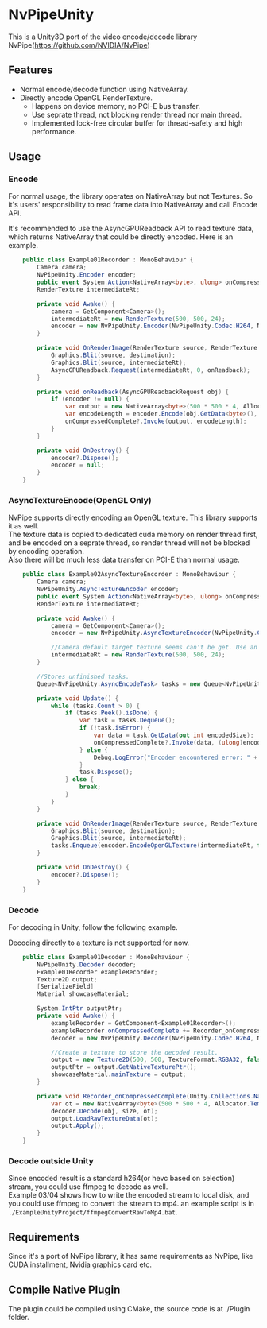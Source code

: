 # NvPipeUnity
This is a Unity3D port of the video encode/decode library NvPipe(https://github.com/NVIDIA/NvPipe)

## Features
* Normal encode/decode function using NativeArray.
* Directly encode OpenGL RenderTexture.  
    * Happens on device memory, no PCI-E bus transfer.  
    * Use seprate thread, not blocking render thread nor main thread.  
    * Implemented lock-free circular buffer for thread-safety and high performance.  

## Usage

### Encode
For normal usage, the library operates on NativeArray but not Textures. So it's users' responsibility to read frame data into NativeArray and call Encode API.  

It's recommended to use the AsyncGPUReadback API to read texture data, which returns NativeArray that could be directly encoded. Here is an example.  

```C#
    public class Example01Recorder : MonoBehaviour {
        Camera camera;
        NvPipeUnity.Encoder encoder;
        public event System.Action<NativeArray<byte>, ulong> onCompressedComplete;
        RenderTexture intermediateRt;

        private void Awake() {
            camera = GetComponent<Camera>();
            intermediateRt = new RenderTexture(500, 500, 24);
            encoder = new NvPipeUnity.Encoder(NvPipeUnity.Codec.H264, NvPipeUnity.Format.RGBA32, NvPipeUnity.Compression.LOSSY, 10.0f, 30, 500, 500);
        }

        private void OnRenderImage(RenderTexture source, RenderTexture destination) {
            Graphics.Blit(source, destination);
            Graphics.Blit(source, intermediateRt);
            AsyncGPUReadback.Request(intermediateRt, 0, onReadback);
        }

        private void onReadback(AsyncGPUReadbackRequest obj) {
            if (encoder != null) {
                var output = new NativeArray<byte>(500 * 500 * 4, Allocator.Temp);  //Allocate output buffer. 500 * 500 * 4 is just for safe. most time the encoded size will be much smaller.
                var encodeLength = encoder.Encode(obj.GetData<byte>(), output);
                onCompressedComplete?.Invoke(output, encodeLength);
            }
        }

        private void OnDestroy() {
            encoder?.Dispose();
            encoder = null;
        }
    }
```

### AsyncTextureEncode(OpenGL Only)
NvPipe supports directly encoding an OpenGL texture. This library supports it as well.  
The texture data is copied to dedicated cuda memory on render thread first, and be encoded on a seprate thread, so render thread will not be blocked by encoding operation.   
Also there will be much less data transfer on PCI-E than normal usage.  

```C#
    public class Example02AsyncTextureEncorder : MonoBehaviour {
        Camera camera;
        NvPipeUnity.AsyncTextureEncoder encoder;
        public event System.Action<NativeArray<byte>, ulong> onCompressedComplete;
        RenderTexture intermediateRt;

        private void Awake() {
            camera = GetComponent<Camera>();
            encoder = new NvPipeUnity.AsyncTextureEncoder(NvPipeUnity.Codec.H264, NvPipeUnity.Format.RGBA32, NvPipeUnity.Compression.LOSSY, 10.0f, 30, 500, 500);

            //Camera default target texture seems can't be get. Use an intermediate rt to actually encode.
            intermediateRt = new RenderTexture(500, 500, 24);
        }

        //Stores unfinished tasks.
        Queue<NvPipeUnity.AsyncEncodeTask> tasks = new Queue<NvPipeUnity.AsyncEncodeTask>();

        private void Update() {
            while (tasks.Count > 0) {
                if (tasks.Peek().isDone) {
                    var task = tasks.Dequeue();
                    if (!task.isError) {
                        var data = task.GetData(out int encodedSize);
                        onCompressedComplete?.Invoke(data, (ulong)encodedSize);
                    } else {
                        Debug.LogError("Encoder encountered error: " + task.error, this);
                    }
                    task.Dispose();
                } else {
                    break;
                }
            }
        }

        private void OnRenderImage(RenderTexture source, RenderTexture destination) {
            Graphics.Blit(source, destination);
            Graphics.Blit(source, intermediateRt);
            tasks.Enqueue(encoder.EncodeOpenGLTexture(intermediateRt, false));
        }

        private void OnDestroy() {
            encoder?.Dispose();
        }
    }
```

### Decode
For decoding in Unity, follow the following example.   

Decoding directly to a texture is not supported for now.  
```C#
    public class Example01Decoder : MonoBehaviour {
        NvPipeUnity.Decoder decoder;
        Example01Recorder exampleRecorder;
        Texture2D output;
        [SerializeField]
        Material showcaseMaterial;

        System.IntPtr outputPtr;
        private void Awake() {
            exampleRecorder = GetComponent<Example01Recorder>();
            exampleRecorder.onCompressedComplete += Recorder_onCompressedComplete;
            decoder = new NvPipeUnity.Decoder(NvPipeUnity.Codec.H264, NvPipeUnity.Format.RGBA32, 500, 500);

            //Create a texture to store the decoded result.
            output = new Texture2D(500, 500, TextureFormat.RGBA32, false);
            outputPtr = output.GetNativeTexturePtr();
            showcaseMaterial.mainTexture = output;
        }

        private void Recorder_onCompressedComplete(Unity.Collections.NativeArray<byte> obj, ulong size) {
            var ot = new NativeArray<byte>(500 * 500 * 4, Allocator.Temp);
            decoder.Decode(obj, size, ot);
            output.LoadRawTextureData(ot);
            output.Apply();
        }
    }
```

### Decode outside Unity
Since encoded result is a standard h264(or hevc based on selection) stream, you could use ffmpeg to decode as well.  
Example 03/04 shows how to write the encoded stream to local disk, and you could use ffmpeg to convert the stream to mp4. an example script is in `./ExampleUnityProject/ffmpegConvertRawToMp4.bat`.

## Requirements  
Since it's a port of NvPipe library, it has same requirements as NvPipe, like CUDA installment, Nvidia graphics card etc.  

## Compile Native Plugin  
The plugin could be compiled using CMake, the source code is at ./Plugin folder.  